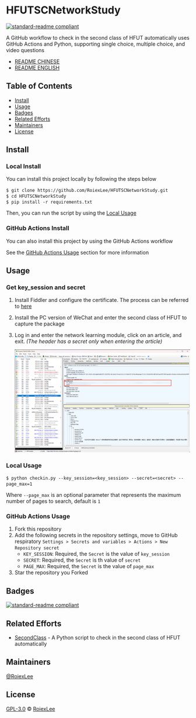 # HFUTSCNetworkStudy

[![standard-readme compliant](https://img.shields.io/badge/readme%20style-standard-brightgreen.svg?style=flat-square)](https://github.com/RichardLitt/standard-readme)

A GitHub workflow to check in the second class of HFUT automatically uses GitHub Actions and Python, supporting single choice, multiple choice, and video questions

- [README CHINESE](./README.md)
- [README ENGLISH](./README_EN.md)

## Table of Contents

- [Install](#install)
- [Usage](#usage)
- [Badges](#badges)
- [Related Efforts](#related-efforts)
- [Maintainers](#maintainers)
- [License](#license)

## Install

### Local Install

You can install this project locally by following the steps below

```shell
$ git clone https://github.com/RoiexLee/HFUTSCNetworkStudy.git
$ cd HFUTSCNetworkStudy
$ pip install -r requirements.txt
```

Then, you can run the script by using the [Local Usage](#local-usage)

### GitHub Actions Install

You can also install this project by using the GitHub Actions workflow

See the [GitHub Actions Usage](#github-actions-usage) section for more information

## Usage

### Get key_session and secret

1. Install Fiddler and configure the certificate. The process can be referred to [here](https://zhuanlan.zhihu.com/p/410150022)
2. Install the PC version of WeChat and enter the second class of HFUT to capture the package
3. Log in and enter the network learning module, click on an article, and exit. *(The header has a secret only when entering the article)*

   ![image](./images/key_session_and_secret.png)

### Local Usage

```shell
$ python checkin.py --key_session=<key_session> --secret=<secret> --page_max=1
```

Where `--page_max` is an optional parameter that represents the maximum number of pages to search, default is `1`

### GitHub Actions Usage

1. Fork this repository
2. Add the following secrets in the repository settings, move to GitHub respiratory `Settings > Secrets and variables > Actions > New Repository secret`
    - `KEY_SESSION`: Required, the `Secret` is the value of `key_session`
    - `SECRET`: Required, the `Secret` is th value of `secret`
    - `PAGE_MAX`: Required, the `Secret` is the value of `page_max`
3. Star the repository you Forked

## Badges

[![standard-readme compliant](https://img.shields.io/badge/readme%20style-standard-brightgreen.svg?style=flat-square)](https://github.com/RichardLitt/standard-readme)

## Related Efforts

- [SecondClass](https://github.com/Zirconium233/SecondClass) - A Python script to check in the second class of HFUT automatically

## Maintainers

[@RoiexLee](https://roiexlee.github.io)

## License

[GPL-3.0](./LICENSE) © [RoiexLee](https://roiexlee.github.io) 